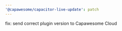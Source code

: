 ```yaml
---
'@capawesome/capacitor-live-update': patch
---
```


fix: send correct plugin version to Capawesome Cloud
